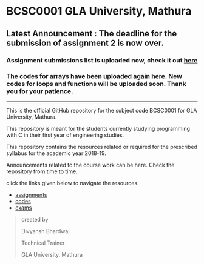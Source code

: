 # BCSC0001 GLA University, Mathura



## Latest Announcement : The deadline for the submission of assignment 2 is now over.

### Assignment submissions list is uploaded now, check it out [here](https://github.com/dbc2201/gla-bcsc0001-2018/blob/master/assignments/assignment2/submissions/README.md)   

### The codes for arrays have been uploaded again [here](https://github.com/dbc2201/gla-bcsc0001-2018/blob/master/codes/arrays/README.md). New codes for loops and functions will be uploaded soon. Thank you for your patience. 

____



This is the official GitHub repository for the subject code BCSC0001 for GLA University, Mathura. 

This repository is meant for the students currently studying programming with C in their first year of engineering studies.

This repository contains the resources related or required for the prescribed syllabus for the academic year 2018-19.

Announcements related to the course work can be here. Check the repository from time to time. 

click the links given below to navigate the resources.

- [assignments](https://github.com/dbc2201/gla-bcsc0001-2018/blob/master/assignments/README.md)
- [codes](https://github.com/dbc2201/gla-bcsc0001-2018/blob/master/codes/README.md)  
- [exams](https://github.com/dbc2201/gla-bcsc0001-2018/blob/master/exams/README.md) 



> created by
>
> Divyansh Bhardwaj
>
> Technical Trainer
>
> GLA University, Mathura